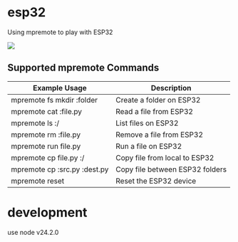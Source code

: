 # esp32

Using mpremote to play with ESP32

![](https://github.com/quantrpeter/vscode-esp32/blob/master/screencapture/Screenshot%202025-08-13%20at%2011.05.07%E2%80%AFPM.png?raw=true)

## Supported mpremote Commands

| Example Usage                      | Description                                 |
|------------------------------------|---------------------------------------------|
| mpremote fs mkdir :folder          | Create a folder on ESP32                    |
| mpremote cat :file.py              | Read a file from ESP32                      |
| mpremote ls :/                     | List files on ESP32                         |
| mpremote rm :file.py               | Remove a file from ESP32                    |
| mpremote run file.py               | Run a file on ESP32                         |
| mpremote cp file.py :/             | Copy file from local to ESP32                |
| mpremote cp :src.py :dest.py       | Copy file between ESP32 folders              |
| mpremote reset                     | Reset the ESP32 device                      |

# development

use node v24.2.0
